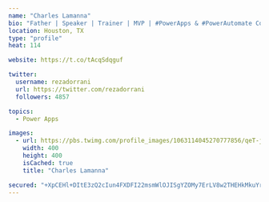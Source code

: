 ```yaml
---
name: "Charles Lamanna"
bio: "Father | Speaker | Trainer | MVP | #PowerApps & #PowerAutomate Community Super User | YouTuber Right-pointing triangle http://youtube.com/c/rezadorrani | Learn - Share - Clockwise rightwards and leftwards open circle arrows"
location: Houston, TX
type: "profile"
heat: 114

website: https://t.co/tAcqSdqguf

twitter:
  username: rezadorrani
  url: https://twitter.com/rezadorrani
  followers: 4857

topics:
  - Power Apps

images:
  - url: https://pbs.twimg.com/profile_images/1063114045270777856/qeT-jpWr_400x400.jpg
    width: 400
    height: 400
    isCached: true
    title: "Charles Lamanna"

secured: "+XpCEHl+DItE3zQ2cIun4FXDFI22msmWlOJISgYZOMy7ErLV8w2THEHkMkuYrGR0xm6EaAKYAgc9h1+r4muK5TiYWe6XFuV6IZriV6jVA2vbfxNlGwUqPaRS2Ps9tMJ422SyKwcl324Nn+Y67VDpBK6pnG3EGGwFses41HAAMxFM/bRU7CDiOfnQgIVKw9sJ6NF3AF7ewrHixn6d//Oc6fjEOG54xmUyWg2IcNBPn8losx5b3B55fhkGzQd03omoBX4lCL8d9xeCoVUG76Jyi+FKMfzAk5C1vIrmahkZm6qGN6Io++ER1czJwYyXztTJbCGC9/rFNXuxpijrZR/auiW9uKoG8t9GwHoQaDwsO1iKDqvKXBMHQl4qQLJStn+MrVssHdWNfsFigxZxJLYl9526rnIxmcE8EpLN8qA9MPk=;KSV8yO+CLrPALHsBaUAS4w=="
---
```


